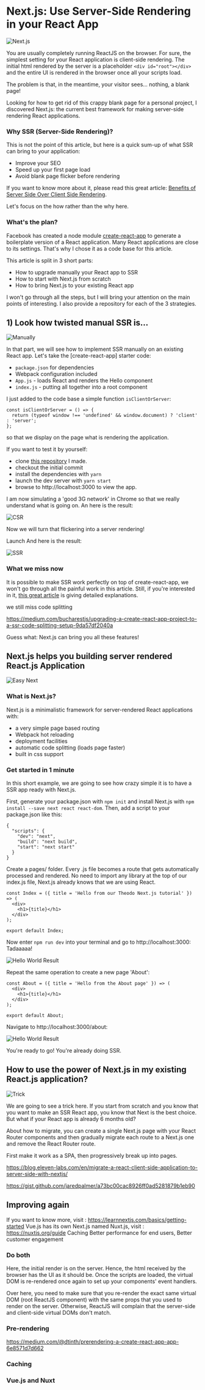 # Next.js: Use Server-Side Rendering in your React App 

![Next.js](assets/ssr-next.jpg?raw=true "React SSR with Next.js")

You are usually completely running ReactJS on the browser. For sure, the simplest setting for your React application is client-side rendering.
The initial html rendered by the server is a placeholder `<div id="root"></div>` and the entire UI is rendered in the browser once all your scripts load.

The problem is that, in the meantime, your visitor sees... nothing, a blank page!

Looking for how to get rid of this crappy blank page for a personal project, I discovered Next.js: the current best framework for making server-side rendering React applications.


### Why SSR (Server-Side Rendering)?

This is not the point of this article, but here is a quick sum-up of what SSR can bring to your application:

- Improve your SEO
- Speed up your first page load
- Avoid blank page flicker before rendering

If you want to know more about it, please read this great article:
[Benefits of Server Side Over Client Side Rendering](https://medium.com/walmartlabs/the-benefits-of-server-side-rendering-over-client-side-rendering-5d07ff2cefe8).

Let's focus on the how rather than the why here.


### What's the plan?

Facebook has created a node module [create-react-app](https://github.com/facebook/create-react-app) to generate a boilerplate version of a React application.
Many React applications are close to its settings. That's why I chose it as a code base for this article.

This article is split in 3 short parts:

- How to upgrade manually your React app to SSR
- How to start with Next.js from scratch
- How to bring Next.js to your existing React app

I won't go through all the steps, but I will bring your attention on the main points of interesting.
I also provide a repository for each of the 3 strategies.


## 1) Look how twisted manual SSR is...

![Manually](assets/injury.jpg?raw=true "React SSR manually")

In that part, we will see how to implement SSR manually on an existing React app. Let's take the [create-react-app] starter code:

- `package.json` for dependencies
- Webpack configuration included
- `App.js` - loads React and renders the Hello component
- `index.js` - putting all together into a root component

I just added to the code base a simple function `isClientOrServer`:

```
const isClientOrServer = () => {
  return (typeof window !== 'undefined' && window.document) ? 'client' : 'server';
};
```

so that we display on the page what is rendering the application.

If you want to test it by yourself:

- clone [this repository](https://github.com/b-jan/manual-react-ssr) I made.
- checkout the initial commit
- install the dependencies with `yarn`
- launch the dev server with `yarn start`
- browse to http://localhost:3000 to view the app.

I am now simulating a 'good 3G network' in Chrome so that we really understand what is going on.
An here is the result:

![CSR](assets/cra-csr.gif?raw=true "Client-side rendering on a create-react-app")

Now we will turn that flickering into a server rendering!




Launch And here is the result:


![SSR](assets/cra-ssr.gif?raw=true "Server-side rendering on a create-react-app")



### What we miss now

It is possible to make SSR work perfectly on top of create-react-app,
we won't go through all the painful work in this article.
Still, if you're interested in it,
[this great article](https://medium.com/@cereallarceny/server-side-rendering-with-create-react-app-fiber-react-router-v4-helmet-redux-and-thunk-275cb25ca972)
is giving detailed explanations.


we still miss code splitting

https://medium.com/bucharestjs/upgrading-a-create-react-app-project-to-a-ssr-code-splitting-setup-9da57df2040a





Guess what: Next.js can bring you all these features!


## Next.js helps you building server rendered React.js Application

![Easy Next](assets/cucumber.jpg?raw=true "Easy SSR with Next.js")

### What is Next.js?

Next.js is a minimalistic framework for server-rendered React applications with:

- a very simple page based routing
- Webpack hot reloading
- deployment facilities
- automatic code splitting (loads page faster)
- built in css support

### Get started in 1 minute

In this short example, we are going to see how crazy simple it is to have a SSR app ready with Next.js.

First, generate your package.json with `npm init` and install Next.js with `npm install --save next react react-dom`.
Then, add a script to your package.json like this:

```
{
  "scripts": {
    "dev": "next",
    "build": "next build",
    "start": "next start"
  }
}
```

Create a pages/ folder. Every .js file becomes a route that gets automatically processed and rendered.
No need to import any library at the top of our index.js file, Next.js already knows that we are using React.

```
const Index = ({ title = 'Hello from our Theodo Next.js tutorial' }) => (
  <div>
    <h1>{title}</h1>
  </div>
);

export default Index;
```

Now enter ```npm run dev``` into your terminal and go to http://localhost:3000: Tadaaaaa!

![Hello World Result](assets/1.png?raw=true "Hello World Result")

Repeat the same operation to create a new page 'About':

```
const About = ({ title = 'Hello from the About page' }) => (
  <div>
    <h1>{title}</h1>
  </div>
);

export default About;
```

Navigate to http://localhost:3000/about:

![Hello World Result](assets/1.png?raw=true "Hello World Result")

You're ready to go! You're already doing SSR.


## How to use the power of Next.js in my existing React.js application?

![Trick](assets/tunnel.jpg?raw=true "Next.js in existing app")

We are going to see a trick here. If you start from scratch and you know that you want to make an SSR React app,
you know that Next is the best choice. But what if your React app is already 6 months old?

About how to migrate, you can create a single Next.js page with your React Router components and then gradually
migrate each route to a Next.js one and remove the React Router route.

First make it work as a SPA, then progressively break up into pages.

https://blog.eleven-labs.com/en/migrate-a-react-client-side-application-to-server-side-with-nextjs/

https://gist.github.com/jaredpalmer/a73bc00cac8926ff0ad5281879b1eb90


## Improving again


If you want to know more, visit : https://learnnextjs.com/basics/getting-started
Vue.js has its own Next.js named Nuxt.js, visit : https://nuxtjs.org/guide
Caching
Better performance for end users, Better customer engagement



### Do both

Here, the initial render is on the server. Hence, the html received by the browser has the UI as it should be.
Once the scripts are loaded, the virtual DOM is re-rendered once again to set up your components' event handlers.

Over here, you need to make sure that you re-render the exact same virtual DOM (root ReactJS component) with
the same props that you used to render on the server. Otherwise, ReactJS will complain that the server-side and
client-side virtual DOMs don't match.


### Pre-rendering

https://medium.com/@dtinth/prerendering-a-create-react-app-app-6e8571d7d662

### Caching


### Vue.js and Nuxt

